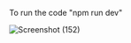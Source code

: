 To run the code "npm run dev"


![Screenshot (152)](https://github.com/user-attachments/assets/a9e4a93c-25ec-411b-a9a9-9a6d6e2d5d3d)
